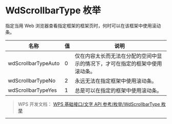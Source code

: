 # WdScrollbarType 枚举

指定当用 Web 浏览器查看指定框架的框架页时，何时可以在该框架中使用滚动条。

| 名称                | 值  | 说明                                                                         |
|---------------------|-----|------------------------------------------------------------------------------|
| wdScrollbarTypeAuto | 0   | 仅在内容太长而无法在分配的空间中显示的情况下，才可在指定的框架中使用滚动条。 |
| wdScrollbarTypeNo   | 2   | 永远无法在指定框架中使用滚动条。                                             |
| wdScrollbarTypeYes  | 1   | 总是可以在指定的框架中使用滚动条。                                           |

> WPS 开发文档： [WPS 基础接口/文字 API 参考/枚举/WdScrollbarType 枚举](https://qn.cache.wpscdn.cn/encs/doc/office_v19/topics/WPS%20%E5%9F%BA%E7%A1%80%E6%8E%A5%E5%8F%A3/%E6%96%87%E5%AD%97%20API%20%E5%8F%82%E8%80%83/%E6%9E%9A%E4%B8%BE/WdScrollbarType%20%E6%9E%9A%E4%B8%BE.html)

------------------------------------------------------------------------
